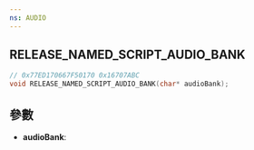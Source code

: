```yaml
---
ns: AUDIO
---
```

## RELEASE_NAMED_SCRIPT_AUDIO_BANK

```c
// 0x77ED170667F50170 0x16707ABC
void RELEASE_NAMED_SCRIPT_AUDIO_BANK(char* audioBank);
```


## 參數
* **audioBank**: 

